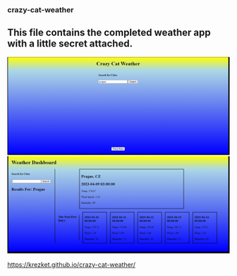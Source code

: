 ### crazy-cat-weather

## This file contains the completed weather app with a little secret attached.

![alt text](./assets/images/Screenshot%202023-04-08%20180223.png/)
![alt text](./assets/images/Screenshot%202023-04-08%20180309.png/)

https://krezket.github.io/crazy-cat-weather/
